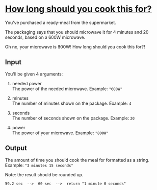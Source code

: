 # [How long should you cook this for?](https://www.codewars.com/kata/how-long-should-you-cook-this-for "https://www.codewars.com/kata/5aefd0a686d075d5f3000091")

You've purchased a ready-meal from the supermarket.

The packaging says that you should microwave it for 4 minutes and 20 seconds, based on a 600W microwave.

Oh no, your microwave is 800W! How long should you cook this for?!

## Input

You'll be given 4 arguments:

1. needed power  
The power of the needed microwave. Example: `"600W"`

2. minutes  
The number of minutes shown on the package. Example: `4`

3. seconds  
The number of seconds shown on the package. Example: `20`

4. power  
The power of your microwave. Example: `"800W"`

## Output

The amount of time you should cook the meal for formatted as a string.  
Example: `"3 minutes 15 seconds"`

Note: the result should be rounded up.
```
59.2 sec  -->  60 sec  -->  return "1 minute 0 seconds"
```